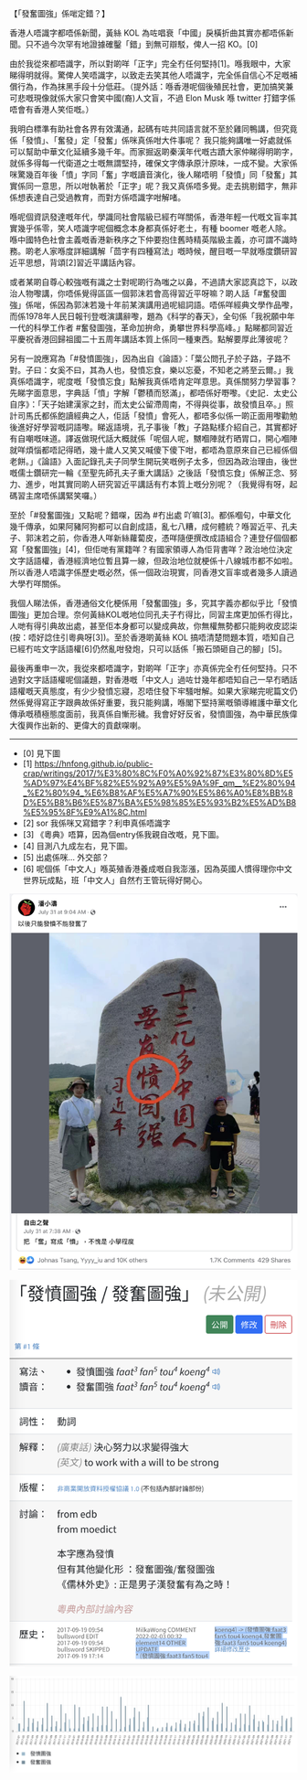 【「發奮圖強」係啱定錯？】

香港人唔識字都唔係新聞，黃絲 KOL 為咗唱衰「中國」戾橫折曲其實亦都唔係新聞。只不過今次罕有地證據確鑿「錯」到無可辯駁，俾人一招 KO。[0]

由於我從來都唔識字，所以對啲咩「正字」完全冇任何堅持[1]。喺我眼中，大家睇得明就得。驚俾人笑唔識字，以致走去笑其他人唔識字，完全係自信心不足嘅補償行為，作為抹黑手段十分低莊。（提外話：喺香港呢個後殖民社會，更加搞笑兼可悲嘅現像就係大家只會笑中國(裔)人文盲，不過 Elon Musk 喺 twitter 打錯字係唔會有香港人笑佢嘅。）

我明白標準有助社會各界有效溝通，起碼有咗共同語言就不至於雞同鴨講，但究竟係「發憤」、「奮發」定「發奮」係咪真係咁大件事呢？ 我只能夠講唯一好處就係可以幫助中華文化延續多幾千年。而家掘返啲秦漢年代嘅古蹟大家仲睇得明啲字，就係多得每一代衛道之士嘅無謂堅持，確保文字傳承原汁原味，一成不變。大家係咪驚幾百年後「憤」字同「奮」字嘅讀音演化，後人睇唔明「發憤」同「發奮」其實係同一意思，所以咁執著於「正字」呢？我又真係唔多覺。走去挑剔錯字，無非係想表達自己受過教育，而對方係唔識字咁解啫。

喺呢個資訊發達嘅年代，學識同社會階級已經冇咩關係，香港年輕一代嘅文盲率其實幾乎係零，笑人唔識字呢個概念本身都真係好老土，有種 boomer 嘅老人除。喺中國特色社會主義嘅香港新秩序之下仲要抱住舊時精英階級主義，亦可謂不識時務。啲老人家喺度詳細講解「茴字有四種寫法」嘅時候，醒目嘅一早就喺度鑽研習近平思想，背頌[2]習近平講話內容。

或者某啲自尊心較強嘅有識之士對呢啲行為嗤之以鼻，不過請大家認真諗下，以政治人物嚟講，你唔係覺得區區一個郭沫若會高得習近平呀嘛？啲人話「#奮發圖強」係啱，係因為郭沫若幾十年前某演講用過呢組詞語。唔係咩經典文學作品嚟，而係1978年人民日報刊登嘅演講辭嚟，題為《科学的春天》，全句係「我祝願中年一代的科學工作者 #奮發圖強，革命加拚命，勇攀世界科學高峰。」點睇都同習近平慶祝香港回歸祖國二十五周年講話本質上係同一種東西。點解要厚此薄彼呢？

另有一說應寫為「#發憤圖強」，因為出自《論語》：「葉公問孔子於子路，子路不對。子曰：女奚不曰，其為人也，發憤忘食，樂以忘憂，不知老之將至云爾。」我真係唔識字，呢度嘅「發憤忘食」點解我真係唔肯定咩意思。真係關努力學習事？先睇字面意思，字典話「憤」字解「鬱積而怒滿」，都唔係好嘢嚟。《史記．太史公自序》：「天子始建漢家之封，而太史公留滯周南，不得與從事，故發憤且卒。」照計司馬氏都係飽讀經典之人，佢話「發憤」會死人，都唔多似係一啲正面用嚟勸勉後進好好學習嘅詞語嚟。睇返語境，孔子事後「教」子路點樣介紹自己，其實都好有自嘲嘅味道。譯返做現代話大概就係「呢個人呢，嬲嗰陣就冇晒胃口，開心嗰陣就咩煩惱都唔記得晒，幾十歲人又笑又喊傻下傻下咁，都唔為意原來自己已經係個老餅。」《論語》入面記錄孔夫子同學生開玩笑嘅例子太多，但因為政治理由，後世嘅儒士鑽研完一輪《至聖先師孔夫子重大講話》之後話「發憤忘食」係解正念、努力、進步，咁其實同啲人研究習近平講話有冇本質上嘅分別呢？（我覺得有呀，起碼習主席唔係講緊笑囉。）

至於「#發奮圖強」又點呢？錯㗎，因為 #冇出處 吖嘛[3]。都係嗰句，中華文化幾千傳承，如果阿豬阿狗都可以自創成語，亂七八糟，成何體統？喺習近平、孔夫子、郭沫若之前，你香港人咩新絲蘿蔔皮，憑咩隨便撰改成語組合？連登仔個個都寫「發奮圖強」[4]，但佢哋有黨籍咩？有國家領導人為佢背書咩？政治地位決定文字話語權，香港經濟地位暫且算一線，但政治地位就梗係十八線城市都不如啦。所以香港人唔識字係歷史嘅必然，係一個政治現實，同香港文盲率或者幾多人讀過大學冇咩關係。

我個人睇法係，香港通俗文化梗係用「發奮圖強」多，究其字義亦都似乎比「發憤圖強」更加合理。奈何黃絲KOL嘅地位同孔夫子冇得比，同習主席更加係冇得比，人哋有得引典故出處，甚至佢本身都可以變成典故，你無權無勢都只能夠收皮認柒 (按：唔好諗住引粵典呀[3])。至於香港啲黃絲 KOL 搞唔清楚問題本質，唔知自己已經冇咗文字話語權[6]仍然亂咁發炮，只可以話係「搬石頭砸自己的腳」[5]。

最後再重申一次，我從來都唔識字，對啲咩「正字」亦真係完全冇任何堅持。只不過對文字話語權呢個議題，對香港嘅「中文人」過咗廿幾年都唔知自己一早冇晒話語權嘅天真態度，有少少發憤忘寢，忍唔住發下牢騷咁解。如果大家睇完呢篇文仍然係覺得寫正字跟典故係好重要，我只能夠講，喺閣下堅持黨嘅領導維護中華文化傳承嘅積極態度面前，我真係自慚形穢。我會好好反省，發憤圖強，為中華民族偉大復興作出新的、更偉大的貢獻㗎喇。

----

- [0] 見下圖
- [1] https://hnfong.github.io/public-crap/writings/2017/%E3%80%8C%F0%A0%92%87%E3%80%8D%E5%AD%97%E4%BF%82%E5%92%A9%E5%9A%9F_qm__%E2%80%94_%E2%80%94_%E6%B8%AF%E5%A7%90%E5%86%A0%E8%BB%8D%E5%B8%B6%E5%87%BA%E5%98%85%E5%93%B2%E5%AD%B8%E5%95%8F%E9%A1%8C.html
- [2] sor 我係咪又寫錯字？利申真係唔識字
- [3] 《粵典》唔算，因為個entry係我親自改嘅，見下圖。
- [4] 目測八九成左右，見下圖。
- [5] 出處係咪... 外交部？
- [6] 呢個係「中文人」喺英殖香港養成嘅自我澎漲，因為英國人慣得理你中文世界玩成點，班「中文人」自然冇王管玩得好開心。

![原委圖](./images/faatfanrightorwrong.png)

![粵典圖](./images/wordshkfaatfanwrittenform.png)

![連登圖](./images/wordshkfaatfanlihkg.png)
